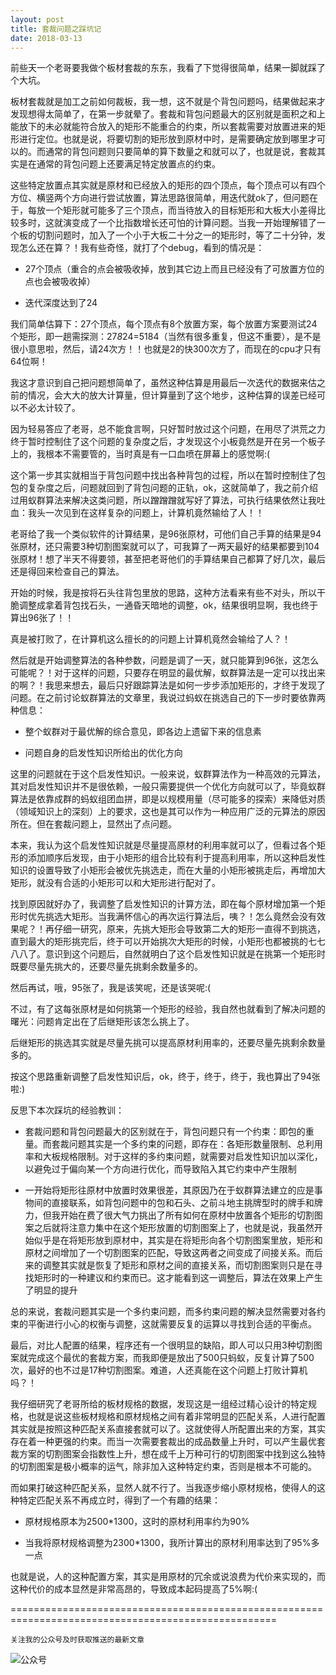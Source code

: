 ```yaml
---
layout: post
title: 套裁问题之踩坑记
date: 2018-03-13
---
```

前些天一个老哥要我做个板材套裁的东东，我看了下觉得很简单，结果一脚就踩了个大坑。

板材套裁就是加工之前如何裁板，我一想，这不就是个背包问题吗，结果做起来才发现想得太简单了，在第一步就晕了。套裁和背包问题最大的区别就是面积之和上能放下的未必就能符合放入的矩形不能重合的约束，所以套裁需要对放置进来的矩形进行定位。也就是说，将要切割的矩形放到原材中时，是需要确定放到哪里才可以的。而通常的背包问题则只要简单的算下数量之和就可以了，也就是说，套裁其实是在通常的背包问题上还要满足特定放置点的约束。

这些特定放置点其实就是原材和已经放入的矩形的四个顶点，每个顶点可以有四个方位、横竖两个方向进行尝试放置，算法思路很简单，用迭代就ok了，但问题在于，每放一个矩形就可能多了三个顶点，而当待放入的目标矩形和大板大小差得比较多时，这就演变成了一个比指数增长还可怕的计算问题。当我一开始理解错了一个板的切割问题时，加入了一个小于大板二十分之一的矩形时，等了二十分钟，发现怎么还在算？！我有些奇怪，就打了个debug，看到的情况是：

- 27个顶点（重合的点会被吸收掉，放到其它边上而且已经没有了可放置方位的点也会被吸收掉）

- 迭代深度达到了24

我们简单估算下：27个顶点，每个顶点有8个放置方案，每个放置方案要测试24个矩形，即一趟需探测：27*8*24=5184（当然有很多重复，但这不重要），是不是很小意思啦，然后，请24次方！！也就是2的快300次方了，而现在的cpu才只有64位啊！

我这才意识到自己把问题想简单了，虽然这种估算是用最后一次迭代的数据来估之前的情况，会大大的放大计算量，但计算量到了这个地步，这种估算的误差已经可以不必太计较了。

因为轻易答应了老哥，总不能食言啊，只好暂时放过这个问题，在用尽了洪荒之力终于暂时控制住了这个问题的复杂度之后，才发现这个小板竟然是开在另一个板子上的，我根本不需要管的，当时真是有一口血喷在屏幕上的感觉啊:(

这个第一步其实就相当于背包问题中找出各种背包的过程，所以在暂时控制住了包包的复杂度之后，问题就回到了背包问题的正轨，ok，这就简单了，我之前介绍过用蚁群算法来解决这类问题，所以蹭蹭蹭就写好了算法，可执行结果依然让我吐血：我头一次见到在这样复杂的问题上，计算机竟然输给了人！！

老哥给了我一个类似软件的计算结果，是96张原材，可他们自己手算的结果是94张原材，还只需要3种切割图案就可以了，可我算了一两天最好的结果都要到104张原材！想了半天不得要领，甚至把老哥他们的手算结果自己都算了好几次，最后还是得回来检查自己的算法。

开始的时候，我是按将石头往背包里放的思路，这种方法看来有些不对头，所以干脆调整成拿着背包找石头，一通昏天暗地的调整，ok，结果很明显啊，我也终于算出96张了！！

真是被打败了，在计算机这么擅长的的问题上计算机竟然会输给了人？！

然后就是开始调整算法的各种参数，问题是调了一天，就只能算到96张，这怎么可能呢？！对于这样的问题，只要存在明显的最优解，蚁群算法是一定可以找出来的啊？！我思来想去，最后只好跟踪算法是如何一步步添加矩形的，才终于发现了问题。在之前讨论蚁群算法的文章里，我说过蚂蚁在挑选自己的下一步时要依靠两种信息：

- 整个蚁群对于最优解的综合意见，即各边上遗留下来的信息素

- 问题自身的启发性知识所给出的优化方向

这里的问题就在于这个启发性知识。一般来说，蚁群算法作为一种高效的元算法，其对启发性知识并不是很依赖，一般只需要提供一个优化方向就可以了，毕竟蚁群算法是依靠成群的蚂蚁组团血拼，即是以规模用量（尽可能多的探索）来降低对质（领域知识上的深刻）上的要求，这也是其可以作为一种应用广泛的元算法的原因所在。但在套裁问题上，显然出了点问题。

本来，我认为这个启发性知识就是尽量提高原材的利用率就可以了，但看过各个矩形的添加顺序后发现，由于小矩形的组合比较有利于提高利用率，所以这种启发性知识的设置导致了小矩形会被优先挑选走，而在大量的小矩形被挑走后，再增加大矩形，就没有合适的小矩形可以和大矩形进行配对了。

找到原因就好办了，我调整了启发性知识的计算方法，即在每个原材增加第一个矩形时优先挑选大矩形。当我满怀信心的再次运行算法后，咦？！怎么竟然会没有效果呢？！再仔细一研究，原来，先挑大矩形会导致第二大的矩形一直得不到挑选，直到最大的矩形挑完后，终于可以开始挑次大矩形的时候，小矩形也都被挑的七七八八了。意识到这个问题后，自然就明白了这个启发性知识就是在挑第一个矩形时既要尽量先挑大的，还要尽量先挑剩余数量多的。

然后再试，哦，95张了，我是该笑呢，还是该哭呢:(

不过，有了这每张原材是如何挑第一个矩形的经验，我自然也就看到了解决问题的曙光：问题肯定出在了后继矩形该怎么挑上了。

后继矩形的挑选其实就是尽量先挑可以提高原材利用率的，还要尽量先挑剩余数量多的。

按这个思路重新调整了启发性知识后，ok，终于，终于，终于，我也算出了94张啦:)

反思下本次踩坑的经验教训：

- 套裁问题和背包问题最大的区别就在于，背包问题只有一个约束：即包的重量。而套裁问题其实是一个多约束的问题，即存在：各矩形数量限制、总利用率和大板规格限制。对于这样的多约束问题，就需要对启发性知识加以深化，以避免过于偏向某一个方向进行优化，而导致陷入其它约束中产生限制

- 一开始将矩形往原材中放置时效果很差，其原因乃在于蚁群算法建立的应是事物间的直接联系，如背包问题中的包和石头、之前斗地主挑牌型时的牌手和牌力，但我开始在费了很大气力挑出了所有如何在原材中放置各个矩形的切割图案之后就将注意力集中在这个矩形放置的切割图案上了，也就是说，我虽然开始似乎是在将矩形放到原材中，其实是在将矩形向各个切割图案里放，矩形和原材之间增加了一个切割图案的匹配，导致这两者之间变成了间接关系。而后来的调整其实就是恢复了矩形和原材之间的直接关系，而切割图案则只是在寻找矩形时的一种建议和约束而已。这才能看到这一调整后，算法在效果上产生了明显的提升

总的来说，套裁问题其实是一个多约束问题，而多约束问题的解决显然需要对各约束的平衡进行小心的权衡与调整，这就需要反复的运算以寻找到合适的平衡点。

最后，对比人配置的结果，程序还有一个很明显的缺陷，即人可以只用3种切割图案就完成这个最优的套裁方案，而我即便是放出了500只蚂蚁，反复计算了500次，最好的也不过是17种切割图案。难道，人还真能在这个问题上打败计算机吗？！

我仔细研究了老哥所给的板材规格的数据，发现这是一组经过精心设计的特定规格，也就是说这些板材规格和原材规格之间有着非常明显的匹配关系，人进行配置其实就是按照这种匹配关系直接套就可以了。这就使得人所配置出来的方案，其实存在着一种更强的约束。而当一次需要套裁出的成品数量上升时，可以产生最优套裁方案的切割图案会指数性上升，想在成千上万种可行的切割图案中找到这么独特的切割图案是极小概率的运气，除非加入这种特定约束，否则是根本不可能的。

而如果打破这种匹配关系，显然人就不行了。当我逐步缩小原材规格，使得人的这种特定匹配关系不再成立时，得到了一个有趣的结果：

- 原材规格原本为2500*1300，这时的原材利用率约为90%

- 当我将原材规格调整为2300*1300，我所计算出的原材利用率达到了95%多一点

也就是说，人的这种配置方案，其实是用原材的冗余或说浪费为代价来实现的，而这种代价的成本显然是非常高昂的，导致成本起码提高了5%啊:(

====================================================================================================

`关注我的公众号及时获取推送的最新文章`

  ![公众号](http://course.pythonpi.top:10008/images/qrcode.jpg)
